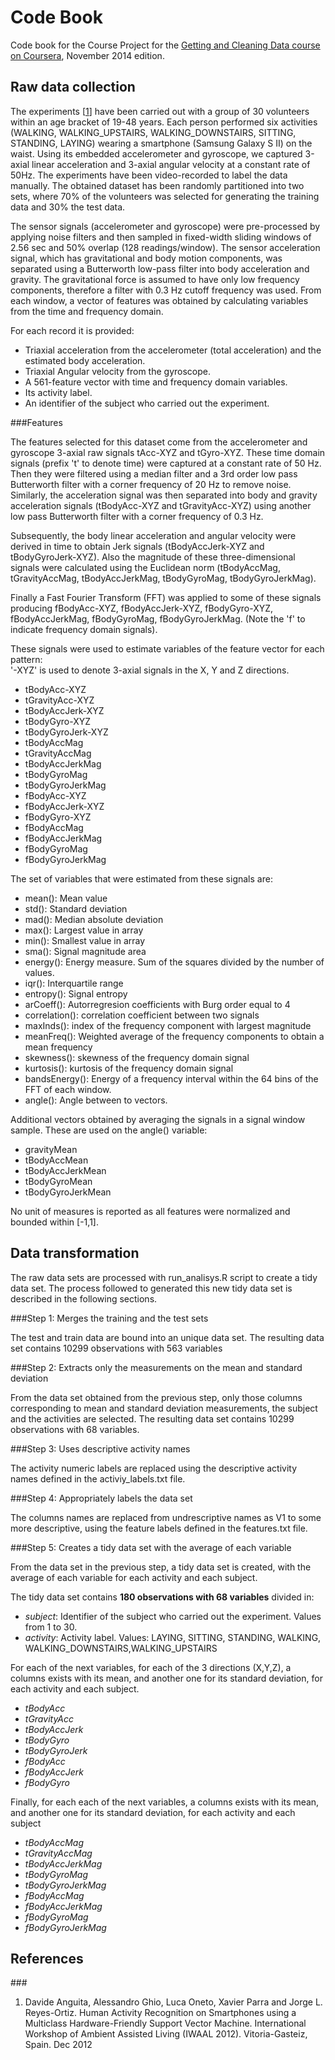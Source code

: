 Code Book
=========

Code book for the Course Project for the [Getting and Cleaning Data course on Coursera](https://www.coursera.org/course/getdata), November 2014 edition.

Raw data collection
-------------------

The experiments [[1](#references)] have been carried out with a group of 30 volunteers within an age bracket of 19-48 years. Each person performed six activities (WALKING, WALKING_UPSTAIRS, WALKING_DOWNSTAIRS, SITTING, STANDING, LAYING) wearing a smartphone (Samsung Galaxy S II) on the waist. Using its embedded accelerometer and gyroscope, we captured 3-axial linear acceleration and 3-axial angular velocity at a constant rate of 50Hz. The experiments have been video-recorded to label the data manually. The obtained dataset has been randomly partitioned into two sets, where 70% of the volunteers was selected for generating the training data and 30% the test data. 

The sensor signals (accelerometer and gyroscope) were pre-processed by applying noise filters and then sampled in fixed-width sliding windows of 2.56 sec and 50% overlap (128 readings/window). The sensor acceleration signal, which has gravitational and body motion components, was separated using a Butterworth low-pass filter into body acceleration and gravity. The gravitational force is assumed to have only low frequency components, therefore a filter with 0.3 Hz cutoff frequency was used. From each window, a vector of features was obtained by calculating variables from the time and frequency domain. 

For each record it is provided:

- Triaxial acceleration from the accelerometer (total acceleration) and the estimated body acceleration.
- Triaxial Angular velocity from the gyroscope. 
- A 561-feature vector with time and frequency domain variables. 
- Its activity label. 
- An identifier of the subject who carried out the experiment.


###Features

The features selected for this dataset come from the accelerometer and gyroscope 3-axial raw signals tAcc-XYZ and tGyro-XYZ. These time domain signals (prefix 't' to denote time) were captured at a constant rate of 50 Hz. Then they were filtered using a median filter and a 3rd order low pass Butterworth filter with a corner frequency of 20 Hz to remove noise. Similarly, the acceleration signal was then separated into body and gravity acceleration signals (tBodyAcc-XYZ and tGravityAcc-XYZ) using another low pass Butterworth filter with a corner frequency of 0.3 Hz. 

Subsequently, the body linear acceleration and angular velocity were derived in time to obtain Jerk signals (tBodyAccJerk-XYZ and tBodyGyroJerk-XYZ). Also the magnitude of these three-dimensional signals were calculated using the Euclidean norm (tBodyAccMag, tGravityAccMag, tBodyAccJerkMag, tBodyGyroMag, tBodyGyroJerkMag). 

Finally a Fast Fourier Transform (FFT) was applied to some of these signals producing fBodyAcc-XYZ, fBodyAccJerk-XYZ, fBodyGyro-XYZ, fBodyAccJerkMag, fBodyGyroMag, fBodyGyroJerkMag. (Note the 'f' to indicate frequency domain signals). 

These signals were used to estimate variables of the feature vector for each pattern:  
'-XYZ' is used to denote 3-axial signals in the X, Y and Z directions.

* tBodyAcc-XYZ
* tGravityAcc-XYZ
* tBodyAccJerk-XYZ
* tBodyGyro-XYZ
* tBodyGyroJerk-XYZ
* tBodyAccMag
* tGravityAccMag
* tBodyAccJerkMag
* tBodyGyroMag
* tBodyGyroJerkMag
* fBodyAcc-XYZ
* fBodyAccJerk-XYZ
* fBodyGyro-XYZ
* fBodyAccMag
* fBodyAccJerkMag
* fBodyGyroMag
* fBodyGyroJerkMag

The set of variables that were estimated from these signals are: 

* mean(): Mean value
* std(): Standard deviation
* mad(): Median absolute deviation 
* max(): Largest value in array
* min(): Smallest value in array
* sma(): Signal magnitude area
* energy(): Energy measure. Sum of the squares divided by the number of values. 
* iqr(): Interquartile range 
* entropy(): Signal entropy
* arCoeff(): Autorregresion coefficients with Burg order equal to 4
* correlation(): correlation coefficient between two signals
* maxInds(): index of the frequency component with largest magnitude
* meanFreq(): Weighted average of the frequency components to obtain a mean frequency
* skewness(): skewness of the frequency domain signal 
* kurtosis(): kurtosis of the frequency domain signal 
* bandsEnergy(): Energy of a frequency interval within the 64 bins of the FFT of each window.
* angle(): Angle between to vectors.

Additional vectors obtained by averaging the signals in a signal window sample. These are used on the angle() variable:

* gravityMean
* tBodyAccMean
* tBodyAccJerkMean
* tBodyGyroMean
* tBodyGyroJerkMean

No unit of measures is reported as all features were normalized and bounded within [-1,1].

Data transformation
-------------------

The raw data sets are processed with run_analisys.R script to create a tidy data set. The process followed to generated this new tidy data set is described in the following sections.

###Step 1: Merges the training and the test sets 

The test and train data are bound into an unique data set. The resulting data set contains 10299 observations with 563 variables

###Step 2: Extracts only the measurements on the mean and standard deviation

From the data set obtained from the previous step, only those columns corresponding to mean and standard deviation measurements, the subject and the activities are selected. The resulting data set contains 10299 observations with 68 variables.

###Step 3: Uses descriptive activity names

The activity numeric labels are replaced using the descriptive activity names defined in the activiy_labels.txt file.

###Step 4: Appropriately labels the data set

The columns names are replaced from undrescriptive names as V1 to some more descriptive, using the feature labels defined in the features.txt file.

###Step 5: Creates a tidy data set with the average of each variable

From the data set in the previous step, a tidy data set is created, with the average of each variable for each activity and each subject.

The tidy data set contains __180 observations with 68 variables__ divided in:

* _subject_: Identifier of the subject who carried out the experiment. Values from 1 to 30.
* _activity_: Activity label. Values: LAYING, SITTING, STANDING, WALKING, WALKING_DOWNSTAIRS,WALKING_UPSTAIRS

For each of the next variables, for each of the 3 directions (X,Y,Z), a columns exists with its mean, and another one for its standard deviation, for each activity and each subject.
* _tBodyAcc_  
* _tGravityAcc_
* _tBodyAccJerk_
* _tBodyGyro_
* _tBodyGyroJerk_
* _fBodyAcc_
* _fBodyAccJerk_
* _fBodyGyro_

Finally, for each each of the next variables, a columns exists with its mean, and another one for its standard deviation, for each activity and each subject

* _tBodyAccMag_
* _tGravityAccMag_
* _tBodyAccJerkMag_
* _tBodyGyroMag_
* _tBodyGyroJerkMag_
* _fBodyAccMag_
* _fBodyAccJerkMag_
* _fBodyGyroMag_
* _fBodyGyroJerkMag_

References
----------

###<a href="references"></a>
1. Davide Anguita, Alessandro Ghio, Luca Oneto, Xavier Parra and Jorge L. Reyes-Ortiz. Human Activity Recognition on Smartphones using a Multiclass Hardware-Friendly Support Vector Machine. International Workshop of Ambient Assisted Living (IWAAL 2012). Vitoria-Gasteiz, Spain. Dec 2012
